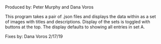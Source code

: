 Produced by: Peter Murphy and Dana Voros

This program takes a pair of .json files and displays the data within as a set of images with titles and descriptions. Display of the sets is toggled with buttons at the top. The display defaults to showing all entries in set A.

Fixes by: Dana Voros 2/17/19